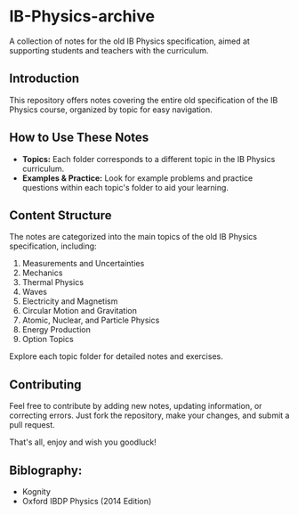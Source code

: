 # IB-Physics-archive

A collection of notes for the old IB Physics specification, aimed at supporting students and teachers with the curriculum.

## Introduction

This repository offers notes covering the entire old specification of the IB Physics course, organized by topic for easy navigation.

## How to Use These Notes

- **Topics:** Each folder corresponds to a different topic in the IB Physics curriculum.
- **Examples & Practice:** Look for example problems and practice questions within each topic's folder to aid your learning.

## Content Structure

The notes are categorized into the main topics of the old IB Physics specification, including:

1. Measurements and Uncertainties
2. Mechanics
3. Thermal Physics
4. Waves
5. Electricity and Magnetism
6. Circular Motion and Gravitation
7. Atomic, Nuclear, and Particle Physics
8. Energy Production
9. Option Topics

Explore each topic folder for detailed notes and exercises.

## Contributing

Feel free to contribute by adding new notes, updating information, or correcting errors. Just fork the repository, make your changes, and submit a pull request.

That's all, enjoy and wish you goodluck!

## Biblography:
- Kognity
- Oxford IBDP Physics (2014 Edition)
